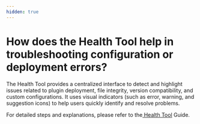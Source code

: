 ```yaml
---
hidden: true
---
```


# How does the Health Tool help in troubleshooting configuration or deployment errors?

&#x20;The Health Tool provides a centralized interface to detect and highlight issues related to plugin deployment, file integrity, version compatibility, and custom configurations. It uses visual indicators (such as error, warning, and suggestion icons) to help users quickly identify and resolve problems.

For detailed steps and explanations, please refer to the[ Health Tool](../install-docs/health-tool.md) Guide.
